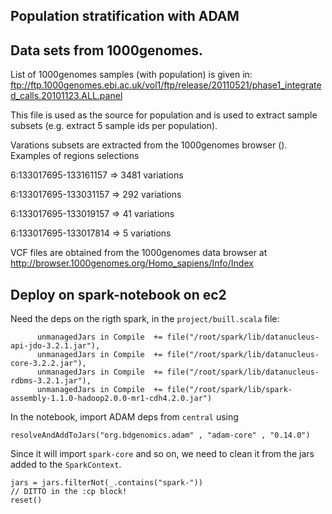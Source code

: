 Population stratification with ADAM
-----------------------------------

## Data sets from 1000genomes.

List of 1000genomes samples (with population) is given in:
ftp://ftp.1000genomes.ebi.ac.uk/vol1/ftp/release/20110521/phase1_integrated_calls.20101123.ALL.panel

This file is used as the source for population and is used to extract sample subsets (e.g. extract 5 sample ids per population).


Varations subsets are extracted from the 1000genomes browser (). 
Examples of regions selections

6:133017695-133161157 => 3481 variations

6:133017695-133031157 =>  292 variations

6:133017695-133019157 =>   41 variations

6:133017695-133017814 =>    5 variations


VCF files are obtained from the 1000genomes data browser at http://browser.1000genomes.org/Homo_sapiens/Info/Index


## Deploy on spark-notebook on ec2

Need the deps on the rigth spark, in the `project/buill.scala` file:
```{scala}
      unmanagedJars in Compile  += file("/root/spark/lib/datanucleus-api-jdo-3.2.1.jar"),
      unmanagedJars in Compile  += file("/root/spark/lib/datanucleus-core-3.2.2.jar"),
      unmanagedJars in Compile  += file("/root/spark/lib/datanucleus-rdbms-3.2.1.jar"),
      unmanagedJars in Compile  += file("/root/spark/lib/spark-assembly-1.1.0-hadoop2.0.0-mr1-cdh4.2.0.jar")
```

In the notebook, import ADAM deps from `central` using
```{scala}
resolveAndAddToJars("org.bdgenomics.adam" , "adam-core" , "0.14.0")
```
Since it will import `spark-core` and so on, we need to clean it from the jars added to the `SparkContext`.
```{scala}
jars = jars.filterNot(_.contains("spark-"))
// DITTO in the :cp block!
reset()
```

